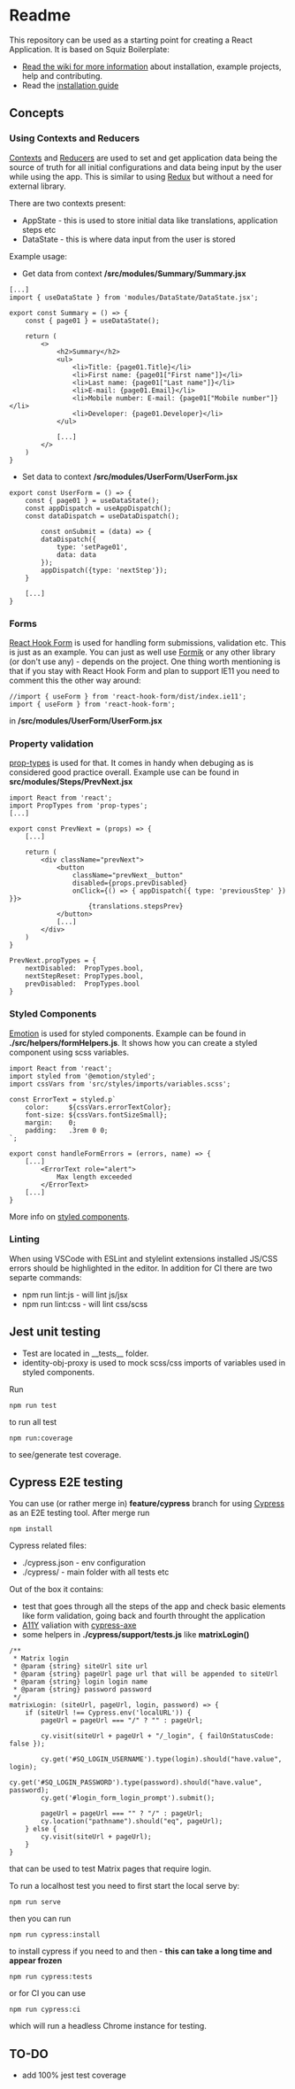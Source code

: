 # Readme #
This repository can be used as a starting point for creating a React Application.
It is based on Squiz Boilerplate:

* [Read the wiki for more information](https://gitlab.squiz.net/boilerplate/webpack-boilerplate/wikis/home) about installation, example projects, help and contributing.
* Read the [installation guide](https://gitlab.squiz.net/boilerplate/webpack-boilerplate/wikis/Installation)

## Concepts

### Using Contexts and Reducers
[Contexts](https://reactjs.org/docs/context.html) and [Reducers](https://reactjs.org/docs/hooks-reference.html#usereducer) are used to set and get application data being the source of truth for all initial configurations and data being input by the user while using the app. This is similar to using [Redux](https://redux.js.org/) but without a need for external library.

There are two contexts present:
* AppState - this is used to store initial data like translations, application steps etc
* DataState - this is where data input from the user is stored

Example usage:
* Get data from context **/src/modules/Summary/Summary.jsx**
```
[...]
import { useDataState } from 'modules/DataState/DataState.jsx';

export const Summary = () => {
    const { page01 } = useDataState();

    return (
        <>
            <h2>Summary</h2>
            <ul>
                <li>Title: {page01.Title}</li>
                <li>First name: {page01["First name"]}</li>
                <li>Last name: {page01["Last name"]}</li>
                <li>E-mail: {page01.Email}</li>
                <li>Mobile number: E-mail: {page01["Mobile number"]}</li>
                <li>Developer: {page01.Developer}</li>
            </ul>

            [...]
        </>
    )
}
```
* Set data to context **/src/modules/UserForm/UserForm.jsx**
```
export const UserForm = () => {
    const { page01 } = useDataState();
    const appDispatch = useAppDispatch();
    const dataDispatch = useDataDispatch();

        const onSubmit = (data) => {
        dataDispatch({
            type: 'setPage01',
            data: data
        });
        appDispatch({type: 'nextStep'});
    }

    [...]
}
```

### Forms
[React Hook Form](https://react-hook-form.com/) is used for handling form submissions, validation etc. This is just as an example. You can just as well use [Formik](https://formik.org/) or any other library (or don't use any) - depends on the project.
One thing worth mentioning is that if you stay with React Hook Form and plan to support IE11 you need to comment this the other way around:
```
//import { useForm } from 'react-hook-form/dist/index.ie11';
import { useForm } from 'react-hook-form';
```
in **/src/modules/UserForm/UserForm.jsx**

### Property validation
[prop-types](https://www.npmjs.com/package/prop-types) is used for that. It comes in handy when debuging as is considered good practice overall.
Example use can be found in **src/modules/Steps/PrevNext.jsx**
```
import React from 'react';
import PropTypes from 'prop-types';
[...]

export const PrevNext = (props) => {
    [...]

    return (
        <div className="prevNext">
            <button
                className="prevNext__button"
                disabled={props.prevDisabled}
                onClick={() => { appDispatch({ type: 'previousStep' }) }}>
                    {translations.stepsPrev}
            </button>
            [...]
        </div>
    )
}

PrevNext.propTypes = {
    nextDisabled:  PropTypes.bool,
    nextStepReset: PropTypes.bool,
    prevDisabled:  PropTypes.bool
}
```

### Styled Components
[Emotion](https://emotion.sh/docs/introduction) is used for styled components. Example can be found in **./src/helpers/formHelpers.js**. It shows how you can create a styled component using scss variables.
```
import React from 'react';
import styled from '@emotion/styled';
import cssVars from 'src/styles/imports/variables.scss';

const ErrorText = styled.p`
    color:     ${cssVars.errorTextColor};
    font-size: ${cssVars.fontSizeSmall};
    margin:    0;
    padding:   .3rem 0 0;
`;

export const handleFormErrors = (errors, name) => {
    [...]
        <ErrorText role="alert">
            Max length exceeded
        </ErrorText>
    [...]
}
```
More info on [styled components](https://styled-components.com/docs/basics).

### Linting
When using VSCode with ESLint and stylelint extensions installed JS/CSS errors should be highlighted in the editor. In addition for CI there are two separte commands:
* npm run lint:js - will lint js/jsx
* npm run lint:css - will lint css/scss

## Jest unit testing
* Test are located in \_\_tests\_\_ folder.
* identity-obj-proxy is used to mock scss/css imports of variables used in styled components.

Run
```
npm run test
```
to run all test
```
npm run:coverage
```
to see/generate test coverage.
## Cypress E2E testing
You can use (or rather merge in) **feature/cypress** branch for using [Cypress](https://www.cypress.io/) as an E2E testing tool. After merge run
```
npm install
```
Cypress related files:
* ./cypress.json - env configuration
* ./cypress/ - main folder with all tests etc

Out of the box it contains:
* test that goes through all the steps of the app and check basic elements like form validation, going back and fourth throught the application
* [A11Y](https://www.a11yproject.com/) valiation with [cypress-axe](https://www.npmjs.com/package/cypress-axe)
* some helpers in **./cypress/support/tests.js** like **matrixLogin()**
```
/**
 * Matrix login
 * @param {string} siteUrl site url
 * @param {string} pageUrl page url that will be appended to siteUrl
 * @param {string} login login name
 * @param {string} password password
 */
matrixLogin: (siteUrl, pageUrl, login, password) => {
    if (siteUrl !== Cypress.env('localURL')) {
        pageUrl = pageUrl === "/" ? "" : pageUrl;

        cy.visit(siteUrl + pageUrl + "/_login", { failOnStatusCode: false });

        cy.get('#SQ_LOGIN_USERNAME').type(login).should("have.value", login);
        cy.get('#SQ_LOGIN_PASSWORD').type(password).should("have.value", password);
        cy.get('#login_form_login_prompt').submit();

        pageUrl = pageUrl === "" ? "/" : pageUrl;
        cy.location("pathname").should("eq", pageUrl);
    } else {
        cy.visit(siteUrl + pageUrl);
    }
}
```
that can be used to test Matrix pages that require login.

To run a localhost test you need to first start the local serve by:
```
npm run serve
```
then you can run
```
npm run cypress:install
```
to install cypress if you need to and then - **this can take a long time and appear frozen**
```
npm run cypress:tests
```
or for CI you can use
```
npm run cypress:ci
```
which will run a headless Chrome instance for testing.

## TO-DO
* add 100% jest test coverage

